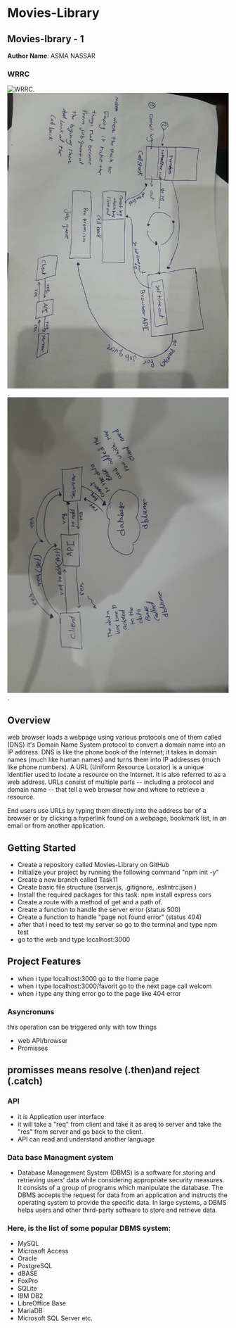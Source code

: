 # Movies-Library
## Movies-Ibrary - 1

**Author Name**: ASMA NASSAR

### WRRC
![WRRC](image/IMG_20220131_003748_029.jpg).
![API](image/٢٠٢٢٠٢٠١_٠١٢٤١٤.jpg).
![DBM](image/٢٠٢٢٠٢٠١_٢٢٤٧٠٦.jpg).


## Overview

web browser loads a webpage using various protocols one of them called (DNS) it's Domain Name System protocol to convert a domain name into an IP address.
DNS is like the phone book of the Internet; it takes in domain names (much like human names) and turns them into IP addresses (much like phone numbers).
A URL (Uniform Resource Locator) is a unique identifier used to locate a resource on the Internet. It is also referred to as a web address. URLs consist of multiple parts -- including a protocol and domain name -- that tell a web browser how and where to retrieve a resource.

End users use URLs by typing them directly into the address bar of a browser or by clicking a hyperlink found on a webpage, bookmark list, in an email or from another application.


## Getting Started

- Create a repository called Movies-Library on GitHub
- Initialize your project by running the following command "npm init -y"
- Create a new branch called Task11
- Create basic file structure (server.js, .gitignore, .eslintrc.json )
- Install the required packages for this task: npm install express cors
- Create a route with a method of get and a path of.
- Create a function to handle the server error (status 500)
- Create a function to handle "page not found error" (status 404)
- after that i need to test my server so go to the terminal and type npm test
- go to the web and type localhost:3000


## Project Features
- when i type localhost:3000 go to the home page
- when i type localhost:3000/favorit go to the next page call welcom
- when i type any thing error go to the page like 404 error 


### Asyncronuns
this operation can be triggered only with tow things

* web API/browser
* Promisses
## promisses means resolve (.then)and reject (.catch)
### API
* it is Application user interface
* it will take a "req" from client and take it as areq to server and take the "res" from server and go back to the client.
* API can read and understand another language

### Data base Managment system
* Database Management System (DBMS) is a software for storing and retrieving users’ data while considering appropriate security measures. It consists of a group of programs which manipulate the database. The DBMS accepts the request for data from an application and instructs the operating system to provide the specific data. In large systems, a DBMS helps users and other third-party software to store and retrieve data.

### Here, is the list of some popular DBMS system:

* MySQL
* Microsoft Access
* Oracle
* PostgreSQL
* dBASE
* FoxPro
* SQLite
* IBM DB2
* LibreOffice Base
* MariaDB
* Microsoft SQL Server etc.